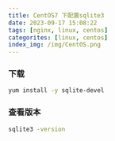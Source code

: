 ```yaml
---
title: CentOS7 下配置sqlite3
date: 2023-09-17 15:08:22
tags: [nginx, linux, centos]
categorites: [linux, centos]
index_img: /img/CentOS.png
---
```



### 下载
```bash
yum install -y sqlite-devel
```

### 查看版本

```bash
sqlite3 -version
```
